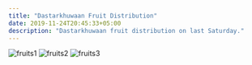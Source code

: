 ```yaml
---
title: "Dastarkhuwaan Fruit Distribution"
date: 2019-11-24T20:45:33+05:00
description: "Dastarkhuwaan fruit distribution on last Saturday."
---
```


![fruits1](/img/whatsapp-fruits1.webp)
![fruits2](/img/whatsapp-fruits2.webp)
![fruits3](/img/whatsapp-fruits3.webp)



